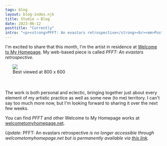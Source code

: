 ```yaml
---
tags: blog
layout: blog-index.njk
title: Studio → Blog 
date: 2023-06-12
posttitle: "Currently"
intro: "<p><strong>PFFT: An evastars retrospective</strong><br><em>Posted Thursday, March 2, 2023</em></p>"
---
```


I'm excited to share that this month, I'm the artist in residence at [Welcome to My Homepage](https://www.welcometomyhomepage.net/). My web-based piece is called *PFFT: An evastars retrospective.*  

<figure style="margin-left:24px; margin-right:-24px; padding-bottom:36px; padding-top:-36px;"><img src="/img/pfft.png">
<figcaption>Best viewed at 800 x 600</figcaption>
</figure>

The work is both personal and eclectic, bringing together just about every element of my artistic practice as well as some new (to me) territory. I can't say too much more now, but I'm looking forward to sharing it over the next few weeks.

You can find *PFFT* and other Welcome to My Homepage works at [welcometomyhomepage.net](https://www.welcometomyhomepage.net/).

*Update:* PFFT: An evastars retrospective *is no longer accessible through welcometomyhomepage.net but is permanently available via [this link](http://femicom.org/fun/pfft/).*
